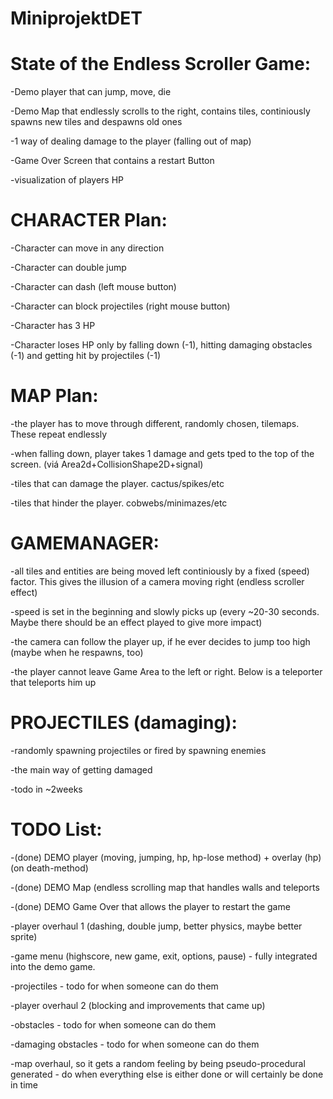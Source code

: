 # MiniprojektDET

# State of the Endless Scroller Game:

  -Demo player that can jump, move, die

  -Demo Map that endlessly scrolls to the right, contains tiles, continiously spawns new tiles and despawns old ones

  -1 way of dealing damage to the player (falling out of map)

  -Game Over Screen that contains a restart Button

  -visualization of players HP
  
# CHARACTER Plan:

-Character can move in any direction

-Character can double jump

-Character can dash (left mouse button)

-Character can block projectiles (right mouse button)

-Character has 3 HP

-Character loses HP only by falling down (-1), hitting damaging obstacles (-1) and getting hit by projectiles (-1)

# MAP Plan:

-the player has to move through different, randomly chosen, tilemaps. These repeat endlessly

-when falling down, player takes 1 damage and gets tped to the top of the screen. (viá Area2d+CollisionShape2D+signal)

-tiles that can damage the player. cactus/spikes/etc

-tiles that hinder the player. cobwebs/minimazes/etc

# GAMEMANAGER:

-all tiles and entities are being moved left continiously by a fixed (speed) factor. This gives the illusion of a camera moving right (endless scroller effect)

-speed is set in the beginning and slowly picks up (every ~20-30 seconds. Maybe there should be an effect played to give more impact)

-the camera can follow the player up, if he ever decides to jump too high (maybe when he respawns, too)

-the player cannot leave Game Area to the left or right. Below is a teleporter that teleports him up

# PROJECTILES (damaging):

-randomly spawning projectiles or fired by spawning enemies

-the main way of getting damaged 

-todo in ~2weeks

# TODO List:

-(done) DEMO player (moving, jumping, hp, hp-lose method) + overlay (hp) (on death-method)

-(done) DEMO Map (endless scrolling map that handles walls and teleports

-(done) DEMO Game Over that allows the player to restart the game

-player overhaul 1 (dashing, double jump, better physics, maybe better sprite)

-game menu (highscore, new game, exit, options, pause) - fully integrated into the demo game.

-projectiles - todo for when someone can do them

-player overhaul 2 (blocking and improvements that came up)

-obstacles - todo for when someone can do them

-damaging obstacles - todo for when someone can do them

-map overhaul, so it gets a random feeling by being pseudo-procedural generated - do when everything else is either done or will certainly be done in time

